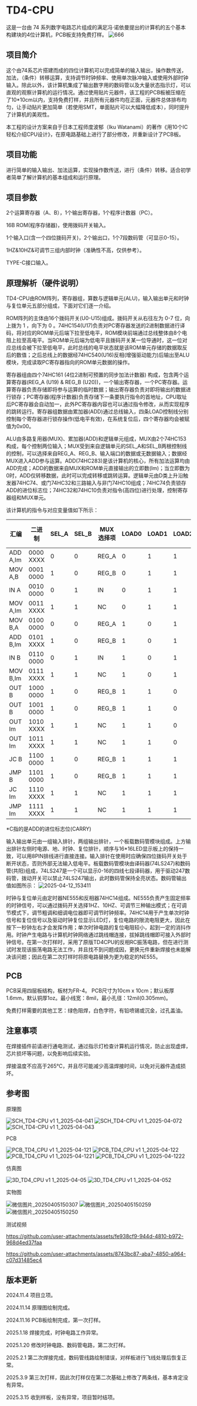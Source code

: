 # TD4-CPU

这是一台由 74 系列数字电路芯片组成的满足冯·诺依曼提出的计算机的五个基本构建块的4位计算机，PCB板支持免费打样。
![666](https://github.com/user-attachments/assets/5e9f2b35-b894-4463-9016-49d806b03b48)


## 项目简介

这个由74系芯片搭建而成的四位计算机可以完成简单的输入输出，操作数传送，加法，（条件）转移运算，支持调节时钟频率、使用单次脉冲输入或使用外部时钟输入。除此以外，该计算机集成了输出数字用的数码管以及大量状态指示灯，可以直观的观察计算机的运行情况。通过使用贴片元器件，该工程的PCB板被压缩在了10*10cm以内，支持免费打样，并且所有元器件均在正面，元器件总体排布均匀，让手动贴片更加简单（若使用SMT，单面贴片可以大幅降低成本），同时提升了计算机的美观性。

本工程的设计方案来自于日本工程师度波郁（Iku Watanami）的著作《用10个IC轻松介绍CPU设计》，在原电路基础上进行了部分修改，并重新设计了PCB板。

## 项目功能

进行简单的输入输出、加法运算，实现操作数传送，进行（条件）转移。适合初学者简单了解计算机的基本组成和运行原理。

## 项目参数

2个运算寄存器（A、B），1个输出寄存器，1个程序计数器（PC）。

16B ROM(程序存储器)，使用拨码开关输入。

1个输入口(含一个四位拨码开关)，2个输出口，1个7段数码管（可显示0-15）。

1HZ&10HZ&可调节三组内部时钟（准确性不高，仅供参考）。

TYPE-C接口输入。

## 原理解析（硬件说明）

TD4-CPU由ROM阵列，寄存器组，算数与逻辑单元(ALU)，输入输出单元和时钟与复位单元五部分组成，下面对它们逐一介绍。

ROM阵列的主体由16个拨码开关(U0-U15)组成。拨码开关从右往左为 0-7 位，向上拨为 1 ，向下为 0 。74HC154(U17)负责对PC寄存器发送的2进制数据进行译码，将对应的ROM单元后端下拉至低电平，ROM模块前端通过总线整体由8个电阻上拉至高电平。当ROM单元后端为低电平且拨码开关某一位导通时，这一位对应总线会被下拉至低电平，此时总线的电平状态就是该ROM单元存储的数据取反后的数值；之后总线上的数据经74HC540(U16)反相(增强驱动能力)后输出至ALU模块，完成读取PC寄存器指向的ROM单元数据的操作。

寄存器组由四个74HC161 (4位2进制可预置的同步加法计数器) 构成，包含两个运算寄存器(REG_A (U19) & REG_B (U20))，一个输出寄存器，一个PC寄存器。运算寄存器负责存储即将参与运算的临时数据；输出寄存器负责对即将输出的数据进行锁存；PC寄存器(程序计数器)负责存储下一条要执行指令的首地址，CPU取址后PC寄存器会自动加一，此外PC寄存器内容也可以通过指令修改，从而实现程序的跳转运行。寄存器组数据由累加器(ADD)通过总线输入，四条LOAD控制线分别控制每个寄存器进行锁存操作(低电平有效)，在系统复位后，四个寄存器均会被赋值为0x00。

ALU由多路复用器(MUX)、累加器(ADD)和逻辑单元组成，MUX由2个74HC153构成，每个控制两位输入；MUX受到来自逻辑单元的SEL_A和SEL_B两根控制线的控制，可以选择来自REG_A、REG_B、输入端口的数据或无数据输入；数据经MUX进入ADD参与运算。ADD(74HC283)是该计算机的核心，所有加法运算均由ADD完成；ADD的数据来自MUX和ROM单元直接输出的立即数(Im)；当立即数为0时，ADD仅转移数据，此时可以完成转移或跳转运算。逻辑单元由D类上升沿触发器74HC74、或门74HC32和三路输入与非门74HC10组成；74HC74负责锁存ADD的进位标志位；74HC32和74HC10负责对指令(高四位)进行处理，控制寄存器组和MUX单元。

该计算机的指令与对应变量值如下所示：

|   汇编   |   二进制   |SEL_A|SEL_B|MUX选择项|LOAD0|LOAD1|LOAD2|LOAD3|LOAD选择项|ADD输出项|
|----------|-----------|-----|-----|--------|-----|-----|-----|-----|----------|---------| 
| ADD A,Im | 0000 XXXX |  0  |  0  |  REG_A |  0  |  1  |  1  |  1  |  REG_A   |   A+Im  |
| MOV A,B  | 0001 0000 |  1  |  0  |  REG_B |  0  |  1  |  1  |  1  |  REG_A   |    B    |
|   IN A   | 0010 0000 |  0  |  1  |   IN   |  0  |  1  |  1  |  1  |  REG_A   |   IN    |
| MOV A,Im | 0011 XXXX |  1  |  1  |   NC   |  0  |  1  |  1  |  1  |  REG_A   |   Im    |
| MOV B,A  | 0100 0000 |  0  |  0  |  REG_A |  1  |  0  |  1  |  1  |  REG_B   |    A    |
| ADD B,Im | 0101 XXXX |  1  |  0  |  REG_B |  1  |  0  |  1  |  1  |  REG_B   |   B+Im  |
|   IN B   | 0110 0000 |  0  |  1  |   IN   |  1  |  0  |  1  |  1  |  REG_B   |   IN    | 
| MOV B,Im | 0111 XXXX |  1  |  1  |   NC   |  1  |  0  |  1  |  1  |  REG_B   |   Im    | 
|   OUT B  | 1000 0000 |  1  |  0  |  REG_B |  1  |  1  |  0  |  1  | REG_OUT  |    B    |
|   OUT B  | 1001 0000 |  1  |  0  |  REG_B |  1  |  1  |  0  |  1  | REG_OUT  |    B    |
|  OUT Im	 | 1010 XXXX |  1  |  1  |   NC   |  1  |  1  |  0  |  1  | REG_OUT  |   Im    | 
|  OUT Im	 | 1011 XXXX |  1  |  1  |   NC   |  1  |  1  |  0  |  1  | REG_OUT  |   Im    |
|   JC B   | 1100 0000 |  1  |  0  |  REG_B |  1  |  1  |  1  |  C  |   PC&Q   |    B    |
|  JMP B   | 1101 0000 |  1  |  0  |  REG_B |  1  |  1  |  1  |  0  |    PC    |    B    |
|   JC Im  | 1110 XXXX |  1  |  1  |   NC   |  1  |  1  |  1  |  C  |   PC&Q   |   Im    |
|  JMP Im  | 1111 XXXX |  1  |  1  |   NC   |  1  |  1  |  1  |  0  |    PC    |   Im    | 

*C指的是ADD的进位标志位(CARRY)

输入输出单元由一组输入排针，两组输出排针，一个板载数码管模块组成。上方输出排针左侧时电源、地、时钟、复位排针，顺序与16*16LED显示板上的保持一致，可以用8PIN排线进行直接连接。输入排针在使用时应确保四位拨码开关处于断开状态，否则外部无法输入低电平。板载数码管模块由译码器(74LS247)和数码管(共阳)组成，74LS247是一个可以显示0-16的四线七段译码器，用于驱动247数码管，拨动开关可以禁止74LS247输出，此时数码管保持全亮状态。数码管输出值如图所示：
![2025-04-12_153411](https://github.com/user-attachments/assets/44d240c3-8ab8-42fa-8a7c-414719c850dd)

时钟与复位单元由定时器NE555和反相器74HC14组成。NE555负责产生固定频率的时钟信号，可以通过拨码开关选择1HZ、10HZ、可调节三种输出模式；在可调节模式下，调节粗调和细调电位器即可调节时钟频率。74HC14用于产生单次时钟信号和复位信号以及驱动时钟复位显示LED灯，复位电路的限流电阻更大，因此在按下一秒钟左右才会发挥作用；单次时钟电路的复位电阻较小，起到一定的消抖作用。时钟产生电路与计算机时钟网络通过跳线帽连接，拔掉跳线帽即可接入外部时钟信号。在第一次打样时，采用了原版TD4CPU的反相RC振荡电路，但在进行测试时发现该振荡电路无法工作，并且找不到问题成因，更换元件重新焊接也未能解决该问题；因此在第二次打样时将原电路替换为更为稳定的NE555。

## PCB

PCB采用四层板结构，板材为FR-4。 PCB尺寸为10cm x 10cm；默认板厚1.6mm，默认铜厚1oz。最小线宽：8mil，最小孔径：12mil(0.305mm)。

免费打样需要的其他工艺：绿色阻焊，白色字符，有铅喷锡或沉金，过孔盖油。 


## 注意事项

在焊接插件前请进行通电测试，通过指示灯检查计算机运行情况，防止出现虚焊，芯片损坏等问题，以免影响后续实验。

焊接温度不应高于265℃，并且尽可能减少高温焊接时间，以免对元器件造成损坏。

## 参考图

原理图

![SCH_TD4-CPU v1 1_2025-04-041](https://github.com/user-attachments/assets/09751efc-cfa3-46d1-bc78-450b53b434a7)
![SCH_TD4-CPU v1 1_2025-04-072](https://github.com/user-attachments/assets/91bc5b03-d747-4e4a-94ae-0f0ae2f20b2d)
![SCH_TD4-CPU v1 1_2025-04-043](https://github.com/user-attachments/assets/1aab0533-a857-489e-bfd1-4be8fd4c6826)

PCB

![PCB_TD4_CPU v1 1_2025-04-121](https://github.com/user-attachments/assets/c3270392-1562-4e8f-a0e9-c66a0fd1068d)
![PCB_TD4_CPU v1 1_2025-04-122](https://github.com/user-attachments/assets/cd3aa48a-8275-4ffd-b9db-1990fda8d670)
![PCB_TD4_CPU v1 1_2025-04-1221](https://github.com/user-attachments/assets/92674e35-ea9b-43f4-9c60-6046755a9f17)
![PCB_TD4_CPU v1 1_2025-04-1222](https://github.com/user-attachments/assets/9f51f5d9-8010-4290-89e1-6a20cff6b1ff)


仿真图

![3D_TD4_CPU v1 1_2025-04-05](https://github.com/user-attachments/assets/fc878042-6e11-4365-ac08-039a254aeec4)
![3D_TD4_CPU v1 1_2025-04-052](https://github.com/user-attachments/assets/645873ea-6514-4e01-886e-396b0138e7ff)


实物图

![微信图片_20250405150307](https://github.com/user-attachments/assets/f5feb81f-9cf6-4a11-9d9b-a06f05859e21)
![微信图片_20250405150259](https://github.com/user-attachments/assets/2d6ae476-23bb-4764-a443-037b0c1a4189)
![微信图片_20250405150250](https://github.com/user-attachments/assets/3f1130c7-2d60-4ddb-9260-767b0a3f5782)

测试视频

https://github.com/user-attachments/assets/fe938cf9-944d-4810-b972-968d4ed37faa

https://github.com/user-attachments/assets/8743bc87-aba7-4850-a964-c07d31485ec4

## 版本更新
2024.11.4 项目立项。

2024.11.14 原理图绘制完成。

2024.11.16 PCB板绘制完成，第一次打样。

2025.1.18 焊接完成，时钟电路工作异常。

2025.1.20 修改时钟电路、数码管电路，第二次打样。

2025.2.1 第二次焊接完成，数码管线路绘制错误，对样板进行飞线处理后恢复正常。

2025.3.9 第三次打样，因此次打样仅在第二次基础上修改了两条线，基本肯定没有异常。

2025.3.15 收到样板，没有异常，项目暂时结项。
